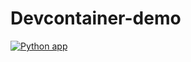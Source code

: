 # Devcontainer-demo
[![Python app](https://github.com/jithsg/Devcontainer-demo/actions/workflows/ci.yml/badge.svg)](https://github.com/jithsg/Devcontainer-demo/actions/workflows/ci.yml)